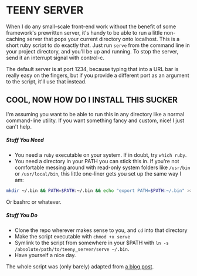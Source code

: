 # TEENY SERVER

When I do any small-scale front-end work without the benefit of some framework's
prewritten server, it's handy to be able to run a little non-caching server that
pops your current directory onto localhost. This is a short ruby script to do
exactly that. Just run `serve` from the command line in your project directory,
and you'll be up and running. To stop the server, send it an interrupt signal
with control-c.

The default server is at port 1234, because typing that into a URL bar is really
easy on the fingers, but if you provide a different port as an argument to the
script, it'll use that instead.  

## COOL, NOW HOW DO I INSTALL THIS SUCKER

I'm assuming you want to be able to run this in any directory like a normal
command-line utility. If you want something fancy and custom, nice! I just can't
help.

##### Stuff You Need
* You need a `ruby` executable on your system. If in doubt, try `which ruby`.
* You need a directory in your PATH you can stick this in. If you're not
  comfortable messing around with read-only system folders like `/usr/bin` or
  `/usr/local/bin`, this little one-liner gets you set up the same way I am:
```sh
mkdir ~/.bin && PATH=$PATH:~/.bin && echo "export PATH=$PATH:~/.bin" >> ~/.zshrc
```
Or bashrc or whatever.

##### Stuff You Do
* Clone the repo wherever makes sense to you, and `cd` into that directory
* Make the script executable with `chmod +x serve`
* Symlink to the script from somewhere in your $PATH with `ln -s /absolute/path/to/teeny_server/serve ~/.bin`.
* Have yourself a nice day.

The whole script was (only barely) adapted from [a blog post](http://tobyho.com/2009/09/16/http-server-in-5-lines-with/).
